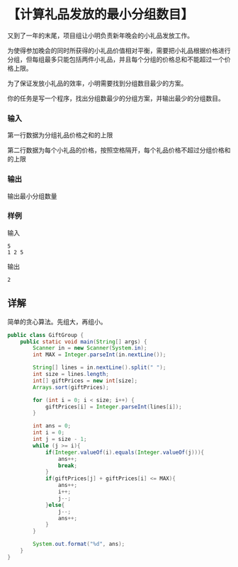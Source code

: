 # 【计算礼品发放的最小分组数目】

又到了一年的末尾，项目组让小明负责新年晚会的小礼品发放工作。

为使得参加晚会的同时所获得的小礼品价值相对平衡，需要把小礼品根据价格进行分组，但每组最多只能包括两件小礼品，并且每个分组的价格总和不能超过一个价格上限。

为了保证发放小礼品的效率，小明需要找到分组数目最少的方案。

你的任务是写一个程序，找出分组数最少的分组方案，并输出最少的分组数目。

### 输入

第一行数据为分组礼品价格之和的上限

第二行数据为每个小礼品的价格，按照空格隔开，每个礼品价格不超过分组价格和的上限

### 输出

输出最小分组数量


### 样例

输入

```
5
1 2 5
```

输出

```
2
```

## 详解

简单的贪心算法。先组大，再组小。

```java
public class GiftGroup {
    public static void main(String[] args) {
        Scanner in = new Scanner(System.in);
        int MAX = Integer.parseInt(in.nextLine());

        String[] lines = in.nextLine().split(" ");
        int size = lines.length;
        int[] giftPrices = new int[size];
        Arrays.sort(giftPrices);

        for (int i = 0; i < size; i++) {
            giftPrices[i] = Integer.parseInt(lines[i]);
        }

        int ans = 0;
        int i = 0;
        int j = size - 1;
        while (j >= i){
            if(Integer.valueOf(i).equals(Integer.valueOf(j))){
                ans++;
                break;
            }
            if(giftPrices[j] + giftPrices[i] <= MAX){
                ans++;
                i++;
                j--;
            }else{
                j--;
                ans++;
            }
        }

        System.out.format("%d", ans);
    }
}
```
